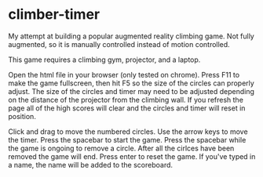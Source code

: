 # climber-timer
My attempt at building a popular augmented reality climbing game. Not fully augmented, so it is manually controlled instead of motion controlled. 

This game requires a climbing gym, projector, and a laptop.

Open the html file in your browser (only tested on chrome).
Press F11 to make the game fullscreen, then hit F5 so the size of the circles can properly adjust.
The size of the circles and timer may need to be adjusted depending on the distance of the projector from the climbing wall.
If you refresh the page all of the high scores will clear and the circles and timer will reset in position.

Click and drag to move the numbered circles.
Use the arrow keys to move the timer.
Press the spacebar to start the game.
Press the spacebar while the game is ongoing to remove a circle. After all the cirlces have been removed the game will end.
Press enter to reset the game. If you've typed in a name, the name will be added to the scoreboard.
